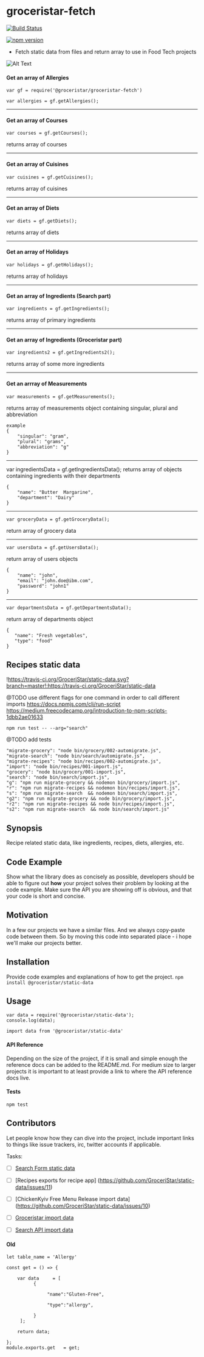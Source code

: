 # groceristar-fetch
[![Build Status](https://travis-ci.org/GroceriStar/groceristar-fetch.svg?branch=master)](https://travis-ci.org/GroceriStar/groceristar-fetch)

[![npm version](https://badge.fury.io/js/%40groceristar%2Fgroceristar-fetch.svg)](https://badge.fury.io/js/%40groceristar%2Fgroceristar-fetch)




- Fetch static data from files and return array to use in Food Tech projects

![Alt Text](https://media.giphy.com/media/4TcRVUzpZzsvo9fVlu/giphy.gif)



#### Get an array of Allergies

```
var gf = require('@groceristar/groceristar-fetch')
```

```
var allergies = gf.getAllergies();
```


---
#### Get an array of Courses
```
var courses = gf.getCourses();
```
returns array of courses

---
#### Get an array of Cuisines
```
var cuisines = gf.getCuisines();
```
returns array of cuisines

---
#### Get an array of Diets
```
var diets = gf.getDiets();
```
returns array of diets

---
#### Get an array of Holidays
```
var holidays = gf.getHolidays();
```
returns array of holidays

---
#### Get an array of Ingredients (Search part)
```
var ingredients = gf.getIngredients();
```
returns array of primary ingredients

---

#### Get an array of Ingredients (Groceristar part)
```
var ingredients2 = gf.getIngredients2();
```
returns array of some more ingredients

---
#### Get an arrray of Measurements
```
var measurements = gf.getMeasurements();
```
returns array of measurements object containing singular, plural and abbreviation
```
example
{
    "singular": "gram",
    "plural": "grams",
    "abbreviation": "g"
}
```

---
var ingredientsData = gf.getIngredientsData();
returns array of objects containing ingredients with their departments
```example
{
    "name": "Butter  Margarine",
    "department": "Dairy"
}
```

---
```
var groceryData = gf.getGroceryData();
```
return array of grocery data

---
```
var usersData = gf.getUsersData();
```
return array of users objects
```example
{
    "name": "john",
    "email": "john.doe@ibm.com",
    "password": "john1"
}
```

---
```
var departmentsData = gf.getDepartmentsData();
```
return array of departments object
```example
{
   "name": "Fresh vegetables",
   "type": "food"
}
```

## Recipes static data

!https://travis-ci.org/GroceriStar/static-data.svg?branch=master!:https://travis-ci.org/GroceriStar/static-data


@TODO use different flags for one command in order to call different imports
https://docs.npmjs.com/cli/run-script
https://medium.freecodecamp.org/introduction-to-npm-scripts-1dbb2ae01633

```npm run test -- --arg="search"```

@TODO add tests

```
"migrate-grocery": "node bin/grocery/002-automigrate.js",
"migrate-search": "node bin/search/automigrate.js",
"migrate-recipes": "node bin/recipes/002-automigrate.js",
"import": "node bin/recipes/001-import.js",
"grocery": "node bin/grocery/001-import.js",
"search": "node bin/search/import.js",
"g": "npm run migrate-grocery && nodemon bin/grocery/import.js",
"r": "npm run migrate-recipes && nodemon bin/recipes/import.js",
"s": "npm run migrate-search  && nodemon bin/search/import.js",
"g2": "npm run migrate-grocery && node bin/grocery/import.js",
"r2": "npm run migrate-recipes && node bin/recipes/import.js",
"s2": "npm run migrate-search  && node bin/search/import.js"
```

## Synopsis

Recipe related static data, like ingredients, recipes, diets, allergies, etc.

## Code Example

Show what the library does as concisely as possible, developers should be able to figure out **how** your project solves their problem by looking at the code example. Make sure the API you are showing off is obvious, and that your code is short and concise.

## Motivation

In a few our projects we have a similar files. And we always copy-paste code between them. So by moving this code into separated place - i hope we'll make our projects better.


## Installation

Provide code examples and explanations of how to get the project.
`npm install @groceristar/static-data`

## Usage

```
var data = require('@groceristar/static-data');
console.log(data);

import data from '@groceristar/static-data'
```

#### API Reference

Depending on the size of the project, if it is small and simple enough the reference docs can be added to the README.md. For medium size to larger projects it is important to at least provide a link to where the API reference docs live.

#### Tests

```npm test```


## Contributors

Let people know how they can dive into the project, include important links to things like issue trackers, irc, twitter accounts if applicable.



Tasks:
- [ ] [Search Form static data](https://github.com/GroceriStar/static-data/issues/14)
- [ ] [Recipes exports for recipe app] (https://github.com/GroceriStar/static-data/issues/11)
- [ ] [ChickenKyiv Free Menu Release import data] (https://github.com/GroceriStar/static-data/issues/10)
- [ ] [Groceristar import data](https://github.com/GroceriStar/static-data/issues/9)
- [ ] [Search API import data](https://github.com/GroceriStar/static-data/issues/8)




#### Old



```
let table_name = 'Allergy'

const get = () => {

    var data     = [
          {

               "name":"Gluten-Free",

               "type":"allergy",

          }
     ];

  	return data;

};
module.exports.get   = get;
```
